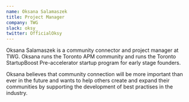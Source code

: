 ```yaml
---
name: Oksana Salamaszek
title: Project Manager
company: TWG
slack: oksy_
twitter: OfficialOksy
---
```


Oksana Salamaszek is a community connector and project manager at TWG. Oksana runs the Toronto APM community and runs the Toronto StartupBoost Pre-accelerator startup program for early stage founders. 

Oksana believes that community connection will be more important than ever in the future and wants to help others create and expand their communities by supporting the development of best practises in the industry. 
